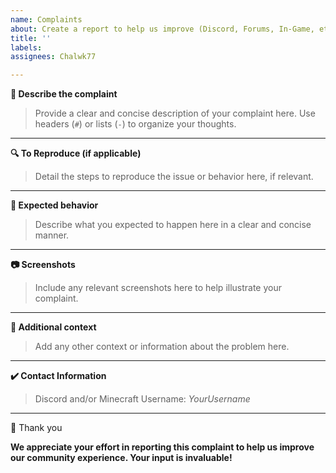 ```yaml
---
name: Complaints
about: Create a report to help us improve (Discord, Forums, In-Game, etc.)
title: ''
labels: 
assignees: Chalwk77

---
```


**📌 Describe the complaint**
> Provide a clear and concise description of your complaint here. Use headers (`#`) or lists (`-`) to organize your thoughts.

---

**🔍 To Reproduce (if applicable)**
> Detail the steps to reproduce the issue or behavior here, if relevant.

---

**🎯 Expected behavior**
> Describe what you expected to happen here in a clear and concise manner.

---

**📷 Screenshots**
> Include any relevant screenshots here to help illustrate your complaint.

---

**📝 Additional context**
> Add any other context or information about the problem here.

---

**✔️ Contact Information**
> Discord and/or Minecraft Username: *YourUsername*

---

🙌 Thank you

**We appreciate your effort in reporting this complaint to help us improve our community experience. Your input is invaluable!**